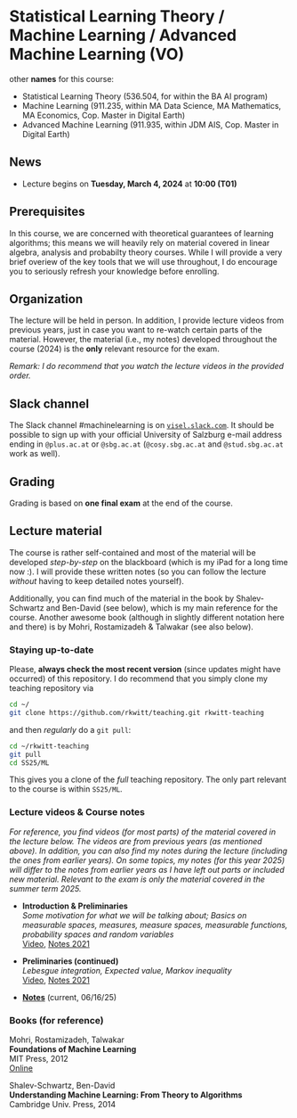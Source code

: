 # Statistical Learning Theory / Machine Learning / Advanced Machine Learning (VO)

other **names** for this course:

- Statistical Learning Theory (536.504, for within the BA AI program)
- Machine Learning (911.235, within MA Data Science, MA Mathematics, MA Economics, Cop. Master in Digital Earth)
- Advanced Machine Learning (911.935, within JDM AIS, Cop. Master in Digital Earth)

## News

- Lecture begins on **Tuesday, March 4, 2024** at **10:00 (T01)**

## Prerequisites

In this course, we are concerned with theoretical guarantees of learning algorithms; this means we will heavily rely on material covered in linear algebra, analysis and probabilty theory courses. While I will provide a very brief overiew of the key tools that we will use throughout, I do encourage you to seriously refresh your knowledge before enrolling.  

## Organization

The lecture will be held in person. In addition, I provide lecture videos from previous years, just in case you want to re-watch certain parts of the material. However, the material (i.e., my notes) developed throughout the course (2024) is the **only** relevant resource for the exam.

*Remark: I do recommend that you watch the lecture videos in the provided order.*

## Slack channel

The Slack channel #machinelearning is on [`visel.slack.com`](https://visel.slack.com). It should be possible to sign up with your official University of Salzburg e-mail address ending in `@plus.ac.at` or `@sbg.ac.at` (`@cosy.sbg.ac.at` and `@stud.sbg.ac.at` work as well).

## Grading

Grading is based on **one final exam** at the end of the course.

## Lecture material

The course is rather self-contained and most of the material will be developed *step-by-step* on the blackboard (which is my iPad for a long time now :). I will provide these written notes (so you can follow the lecture *without* having to keep detailed notes yourself).

Additionally, you can find much of the material in the book by Shalev-Schwartz and Ben-David (see below), which is my main reference for the course. Another awesome book (although in slightly different notation here and there) is by Mohri, Rostamizadeh & Talwakar (see also below).

### Staying up-to-date

Please, **always check the most recent version** (since updates might have occurred) of this repository.
I do recommend that you simply clone my teaching repository via

```bash
cd ~/
git clone https://github.com/rkwitt/teaching.git rkwitt-teaching
```

and then *regularly* do a `git pull`:

```bash
cd ~/rkwitt-teaching
git pull
cd SS25/ML
```

This gives you a clone of the *full* teaching repository. The only part relevant to the course is within `SS25/ML`.

### Lecture videos & Course notes

*For reference, you find videos (for most parts) of the material covered in the lecture below. The videos are from previous years (as mentioned above). In addition, you can also find my notes during the lecture (including the ones from earlier years). On some topics, my notes (for this year 2025) will differ to the notes from earlier years as I have left out parts or included new material. Relevant to the exam is only the material covered in the summer term 2025.* 

- **Introduction & Preliminaries**     
  *Some motivation for what we will be talking about; Basics on measurable spaces, measures, measure spaces, measurable functions, probability spaces and random variables*    
  [Video](https://drive.google.com/file/d/1Al2rAMxerJfhejVU0iUeHZ_0LCVqTpCm/view?usp=sharing), [Notes 2021](https://drive.google.com/file/d/1Kmfia-0ZcIPgnGclkP7aq-4Si3365FoL/view?usp=sharing)
  
- **Preliminaries (continued)**    
  *Lebesgue integration, Expected value, Markov inequality*    
  [Video](https://drive.google.com/file/d/1fMgQeX3juT_TEEQ4YFVlUVOIYjjzFexa/view?usp=sharing), [Notes 2021](https://drive.google.com/file/d/1rvVyYzTf___HPKbshQGfChJW_1m4qyiq/view?usp=sharing)   

- [**Notes**](notes-current.pdf) (current, 06/16/25)

### Books (for reference)

Mohri, Rostamizadeh, Talwakar<br>
**Foundations of Machine Learning**<br>
MIT Press, 2012     
[Online](https://cs.nyu.edu/~mohri/mlbook/)

Shalev-Schwartz, Ben-David<br>
**Understanding Machine Learning: From Theory to Algorithms**<br>
Cambridge Univ. Press, 2014
